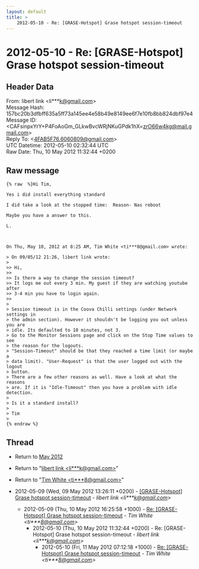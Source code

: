 ```yaml
---
layout: default
title: >
    2012-05-10 - Re: [GRASE-Hotspot] Grase hotspot session-timeout
---
```


# 2012-05-10 - Re: [GRASE-Hotspot] Grase hotspot session-timeout

## Header Data

From: libert link \<li***k@gmail.com\><br>
Message Hash: 157bc20b3dfbff635a5ff73a145ee4e58b49e8149ee6f7e10fb8bb824dbf97e4<br>
Message ID: \<CAFsinpxYrY+P4FoAoGm_GLkwBvcWRjNKuGPdk1hX=zrO66w4kg@mail.gmail.com\><br>
Reply To: \<4FAB5F76.6060809@gmail.com\><br>
UTC Datetime: 2012-05-10 02:32:44 UTC<br>
Raw Date: Thu, 10 May 2012 11:32:44 +0200<br>

## Raw message

```
{% raw  %}Hi Tim,

Yes i did install everything standard

I did take a look at the stopped time:  Reason- Nas reboot

Maybe you have a answer to this.

L.



On Thu, May 10, 2012 at 8:25 AM, Tim White <ti***8@gmail.com> wrote:

> On 09/05/12 21:26, libert link wrote:
>
>> Hi,
>>
>> Is there a way to change the session timeout?
>> It logs me out every 3 min. My guest if they are watching youtube after
>> 3-4 min you have to login again.
>>
>
> Session timeout is in the Coova Chilli settings (under Network settings in
> the admin section). However it shouldn't be logging you out unless you are
> idle. Its defaulted to 10 minutes, not 3.
> Go to the Monitor Sessions page and click on the Stop Time values to see
> the reason for the logouts.
> "Session-Timeout" should be that they reached a time limit (or maybe a
> data limit). "User-Request" is that the user logged out with the logout
> button.
> There are a few other reasons as well. Have a look at what the reasons
> are. If it is "Idle-Timeout" then you have a problem with idle detection.
>
> Is it a standard install?
>
> Tim
>
{% endraw %}
```

## Thread

+ Return to [May 2012](/archive/2012/05)

+ Return to "[libert link <li***k<span>@</span>gmail.com>](/authors/li___k_at_gmail_com)"
+ Return to "[Tim White <ti***8<span>@</span>gmail.com>](/authors/ti___8_at_gmail_com)"

+ 2012-05-09 (Wed, 09 May 2012 13:26:11 +0200) - [[GRASE-Hotspot] Grase hotspot session-timeout](/archive/2012/05/e51c9b19ccb9a58f4a40a7799511038a64ecd41e07dc625839b0b850f907b8a8) - _libert link \<li***k@gmail.com\>_
  + 2012-05-09 (Thu, 10 May 2012 16:25:58 +1000) - [Re: [GRASE-Hotspot] Grase hotspot session-timeout](/archive/2012/05/838742dba63af6f5bd3adf6b1bd71bf9c0d25458a71aa8712892507ded3b58e8) - _Tim White \<ti***8@gmail.com\>_
    + 2012-05-10 (Thu, 10 May 2012 11:32:44 +0200) - Re: [GRASE-Hotspot] Grase hotspot session-timeout - _libert link \<li***k@gmail.com\>_
      + 2012-05-10 (Fri, 11 May 2012 07:12:18 +1000) - [Re: [GRASE-Hotspot] Grase hotspot session-timeout](/archive/2012/05/68c6b234e02b71599037c52be42676493dd41a8e74206b31406f90d4946f0dd1) - _Tim White \<ti***8@gmail.com\>_

